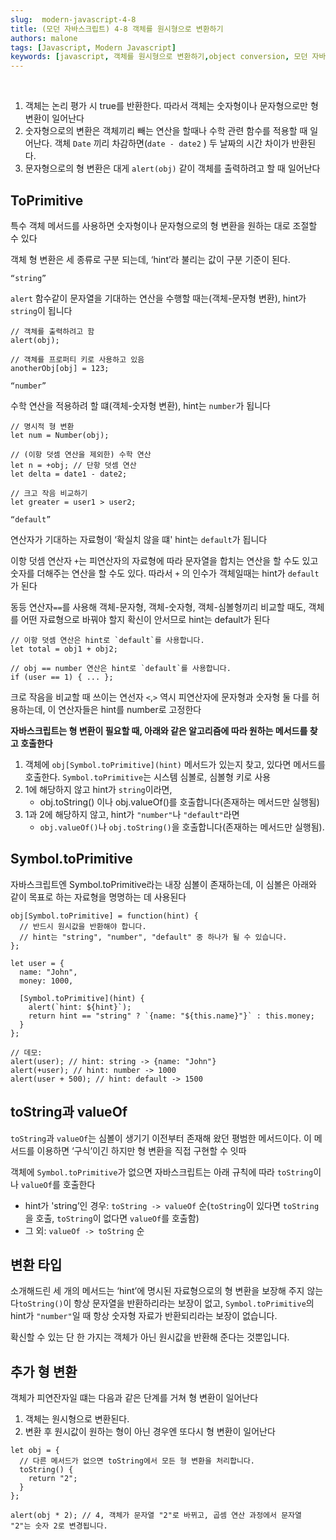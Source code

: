 ```yaml
---
slug:  modern-javascript-4-8
title: (모던 자바스크립트) 4-8 객체를 원시형으로 변환하기
authors: malone
tags: [Javascript, Modern Javascript]
keywords: [javascript, 객체를 원시형으로 변환하기,object conversion, 모던 자바스크립트]
---
```

<br/>

1. 객체는 논리 평가 시 true를 반환한다. 따라서 객체는 숫자형이나 문자형으로만 형 변환이 일어난다
2. 숫자형으로의 변환은 객체끼리 빼는 연산을 할때나 수학 관련 함수를 적용할 때 일어난다. 객체 `Date` 끼리 차감하면(`date - date2` ) 두 날짜의 시간 차이가 반환된다.
3. 문자형으로의 형 변환은 대게 `alert(obj)` 같이 객체를 출력하려고 할 때 일어난다

## ToPrimitive

특수 객체 메서드를 사용하면 숫자형이나 문자형으로의 형 변환을 원하는 대로 조절할 수 있다

객체 형 변환은 세 종류로 구분 되는데, ‘hint’라 불리는 값이 구분 기준이 된다.

`“string”`

`alert` 함수같이 문자열을 기대하는 연산을 수행할 때는(객체-문자형 변환), hint가 `string`이 됩니다

```tsx
// 객체를 출력하려고 함
alert(obj);

// 객체를 프로퍼티 키로 사용하고 있음
anotherObj[obj] = 123;
```

`“number”`

수학 연산을 적용하려 할 떄(객체-숫자형 변환), hint는 `number`가 됩니다

```tsx
// 명시적 형 변환
let num = Number(obj);

// (이항 덧셈 연산을 제외한) 수학 연산
let n = +obj; // 단항 덧셈 연산
let delta = date1 - date2;

// 크고 작음 비교하기
let greater = user1 > user2;
```

`“default”`

연산자가 기대하는 자료형이 ‘확실치 않을 떄' hint는 `default`가 됩니다

이항 덧셈 연산자 `+`는 피연산자의 자료형에 따라 문자열을 합치는 연산을 할 수도 있고 숫자를 더해주는 연산을 할 수도 있다. 따라서 `+` 의 인수가 객체일때는 hint가 `default`가 된다

동등 연산자`==`를 사용해 객체-문자형, 객체-숫자형, 객체-심볼형끼리 비교할 때도, 객체를 어떤 자료형으로 바꿔야 할지 확신이 안서므로 hint는 default가 된다

```tsx
// 이항 덧셈 연산은 hint로 `default`를 사용합니다.
let total = obj1 + obj2;

// obj == number 연산은 hint로 `default`를 사용합니다.
if (user == 1) { ... };
```

크로 작음을 비교할 때 쓰이는 연선자 `<`,`>` 역시 피연산자에 문자형과 숫자형 둘 다를 허용하는데, 이 연산자들은 hint를 number로 고정한다

**자바스크립트는 형 변환이 필요할 때, 아래와 같은 알고리즘에 따라 원하는 메서드를 찾고 호출한다**

1. 객체에 `obj[Symbol.toPrimitive](hint)` 메서드가 있는지 찾고, 있다면 메서드를 호출한다. `Symbol.toPrimitive`는 시스템 심볼로, 심볼형 키로 사용
2. 1에 해당하지 않고 hint가 `string`이라면, 
    - obj.toString() 이나 obj.valueOf()를 호출합니다(존재하는 메서드만 실행됨)
3. 1과 2에 해당하지 않고, hint가 `"number"`나 `"default"`라면
    - `obj.valueOf()`나 `obj.toString()`을 호출합니다(존재하는 메서드만 실행됨).

## Symbol.toPrimitive

자바스크립트엔 Symbol.toPrimitive라는 내장 심볼이 존재하는데, 이 심볼은 아래와 같이 목표로 하는 자료형을 명명하는 데 사용된다

```tsx
obj[Symbol.toPrimitive] = function(hint) {
  // 반드시 원시값을 반환해야 합니다.
  // hint는 "string", "number", "default" 중 하나가 될 수 있습니다.
};

let user = {
  name: "John",
  money: 1000,

  [Symbol.toPrimitive](hint) {
    alert(`hint: ${hint}`);
    return hint == "string" ? `{name: "${this.name}"}` : this.money;
  }
};

// 데모:
alert(user); // hint: string -> {name: "John"}
alert(+user); // hint: number -> 1000
alert(user + 500); // hint: default -> 1500
```

## toString과 valueOf

`toString`과 `valueOf`는 심볼이 생기기 이전부터 존재해 왔던 평범한 메서드이다. 이 메서드를 이용하면 ‘구식’이긴 하지만 형 변환을 직접 구현할 수 잇따

객체에 `Symbol.toPrimitive`가 없으면 자바스크립트는 아래 규칙에 따라 `toString`이나 `valueOf`를 호출한다

- hint가 'string’인 경우: `toString -> valueOf` 순(`toString`이 있다면 `toString`을 호출, `toString`이 없다면 `valueOf`를 호출함)
- 그 외: `valueOf -> toString` 순

## 변환 타입

소개해드린 세 개의 메서드는 ‘hint’에 명시된 자료형으로의 형 변환을 보장해 주지 않는다`toString()`이 항상 문자열을 반환하리라는 보장이 없고, `Symbol.toPrimitive`의 hint가 `"number"`일 때 항상 숫자형 자료가 반환되리라는 보장이 없습니다.

확신할 수 있는 단 한 가지는 객체가 아닌 원시값을 반환해 준다는 것뿐입니다.

## 추가 형 변환

객체가 피연잔자일 떄는 다음과 같은 단계를 거쳐 형 변환이 일어난다

1. 객체는 원시형으로 변환된다.
2. 변환 후 원시값이 원하는 형이 아닌 경우엔 또다시 형 변환이 일어난다
```tsx
let obj = {
  // 다른 메서드가 없으면 toString에서 모든 형 변환을 처리합니다.
  toString() {
    return "2";
  }
};

alert(obj * 2); // 4, 객체가 문자열 "2"로 바뀌고, 곱셈 연산 과정에서 문자열 "2"는 숫자 2로 변경됩니다.
```